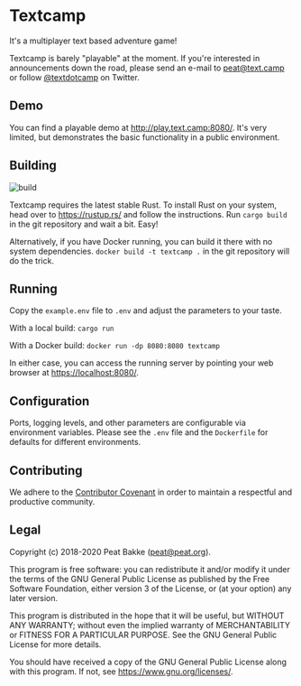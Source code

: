 # Textcamp

It's a multiplayer text based adventure game!

Textcamp is barely "playable" at the moment. If you're interested in announcements down the road, please send an e-mail to <peat@text.camp> or follow [@textdotcamp](https://twitter.com/textdotcamp) on Twitter.

## Demo

You can find a playable demo at <http://play.text.camp:8080/>. It's very limited, but demonstrates the basic functionality in a public environment.

## Building

![build](https://github.com/textcamp/textcamp/workflows/Rust/badge.svg)

Textcamp requires the latest stable Rust. To install Rust on your system, head over to <https://rustup.rs/> and follow the instructions. Run `cargo build` in the git repository and wait a bit. Easy!

Alternatively, if you have Docker running, you can build it there with no system dependencies. `docker build -t textcamp .` in the git repository will do the trick.

## Running

Copy the `example.env` file to `.env` and adjust the parameters to your taste.

With a local build: `cargo run`

With a Docker build: `docker run -dp 8080:8080 textcamp`

In either case, you can access the running server by pointing your web browser at <https://localhost:8080/>.

## Configuration

Ports, logging levels, and other parameters are configurable via environment variables. Please see the `.env` file and the `Dockerfile` for defaults for different environments.

## Contributing

We adhere to the [Contributor Covenant](https://www.contributor-covenant.org/version/2/0/code_of_conduct/) in order to maintain a respectful and productive community.

## Legal

Copyright (c) 2018-2020 Peat Bakke (peat@peat.org).

This program is free software: you can redistribute it and/or modify it under the terms of the GNU General Public License as published by the Free Software Foundation, either version 3 of the License, or (at your option) any later version.

This program is distributed in the hope that it will be useful, but WITHOUT ANY WARRANTY; without even the implied warranty of MERCHANTABILITY or FITNESS FOR A PARTICULAR PURPOSE. See the GNU General Public License for more details.

You should have received a copy of the GNU General Public License along with this program. If not, see <https://www.gnu.org/licenses/>.
